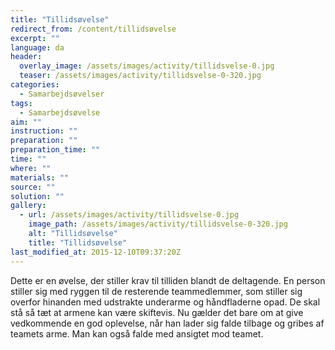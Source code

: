```yaml
---
title: "Tillidsøvelse"
redirect_from: /content/tillidsøvelse
excerpt: ""
language: da
header:
  overlay_image: /assets/images/activity/tillidsvelse-0.jpg
  teaser: /assets/images/activity/tillidsvelse-0-320.jpg
categories:
  - Samarbejdsøvelser
tags:
  - Samarbejdsøvelse
aim: ""
instruction: ""
preparation: ""
preparation_time: ""
time: ""
where: ""
materials: ""
source: ""
solution: ""
gallery:
  - url: /assets/images/activity/tillidsvelse-0.jpg
    image_path: /assets/images/activity/tillidsvelse-0-320.jpg
    alt: "Tillidsøvelse"
    title: "Tillidsøvelse"
last_modified_at: 2015-12-10T09:37:20Z
---
```

Dette er en øvelse, der stiller krav til tilliden blandt de deltagende. En person stiller sig med ryggen til de resterende teammedlemmer, som stiller sig overfor hinanden med udstrakte underarme og håndfladerne opad. De skal stå så tæt at armene kan være skiftevis. Nu gælder det bare om at give vedkommende en god oplevelse, når han lader sig falde tilbage og gribes af teamets arme. Man kan også falde med ansigtet mod teamet.

